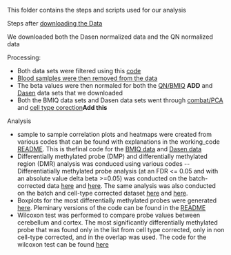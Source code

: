 This folder contains the steps and scripts used for our analysis

Steps after [downloading the Data](https://github.com/STAT540-UBC/team_Methylhomies/blob/master/src/Acquiring%20GEO%20meta%20data.Rmd)

We downloaded both the Dasen normalized data and the QN normalized data

Processing:
- Both data sets were filtered using this [code](https://github.com/STAT540-UBC/team_Methylhomies/blob/master/src/final_codes/Probe%20Filtering_Revised.Rmd)
- [Blood samlples were then removed from the data](https://github.com/STAT540-UBC/team_Methylhomies/blob/master/src/final_codes/Create.brain.only.Rmd)
- The beta values were then normaled for both the [QN/BMIQ]() **ADD** and [Dasen](https://github.com/STAT540-UBC/team_Methylhomies/blob/master/src/final_codes/Dasen%20Normalization%20of%20Beta%20Data.Rmd) data sets that we downloaded 
- Both the BMIQ data sets and Dasen data sets went through [combat/PCA](https://github.com/STAT540-UBC/team_Methylhomies/blob/master/src/final_codes/PCA%20%26%20ComBat.Rmd) and [cell type corection]()**Add this**

Analysis
- sample to sample correlation plots and heatmaps were created from various codes that can be found with explanations in the working_code [README](https://github.com/STAT540-UBC/team_Methylhomies/blob/master/src/working_codes/README.md). This is thefinal code for the [BMIQ data](https://github.com/STAT540-UBC/team_Methylhomies/blob/master/src/final_codes/Heatmaps%20(BMIQ).Rmd) and [Dasen data](https://github.com/STAT540-UBC/team_Methylhomies/blob/master/src/final_codes/Heatmaps%20(dasen).Rmd)
- Differentially methylated probe (DMP) and differentially methylated region (DMR) analysis was conduced using various codes
  -- Differentiatially methylated probe analysis (at an FDR <= 0.05 and with an absolute value delta beta >=0.05) was conducted on the batch-corrected data [here](https://github.com/STAT540-UBC/team_Methylhomies/blob/master/src/final_codes/Differentially%20Methylated%20Probe%20Analysis%20-%20Batch%20Corrected%20Only%20(DMR%20Setup)%20Final.Rmd) and [here](https://github.com/STAT540-UBC/team_Methylhomies/blob/master/src/final_codes/Differentially_Methylated_Probe_Analysis_-_Batch_Corrected_Only__DMR_Setup__Final.md). The same analysis was also conducted on the batch and cell-type corrected dataset [here](https://github.com/STAT540-UBC/team_Methylhomies/blob/master/src/final_codes/Differentially%20Methylated%20Probe%20Analysis%20-%20Cell-Type%20Corrected%20(DMR%20Setup)%20Final.Rmd) and [here](https://github.com/STAT540-UBC/team_Methylhomies/blob/master/src/final_codes/Differentially_Methylated_Probe_Analysis_-_Cell-Type_Corrected__DMR_Setup__Final.md).
- Boxplots for the most differentially methylated probes were generated [here](https://github.com/STAT540-UBC/team_Methylhomies/blob/master/src/final_codes/Heatmaps%20(dasen).Rmd). Pleminary versions of the code can be found in the [README](https://github.com/STAT540-UBC/team_Methylhomies/blob/master/src/working_codes/README.md)
- Wilcoxon test was performed to compare probe values between cerebellum and cortex. The most significantly differentially methylated probe that was found only in the list from cell type corrected, only in non cell-type corrected, and in the overlap was used. The code for the wilcoxon test can be found [here](WilcoxTestProbes_analysis.R)




